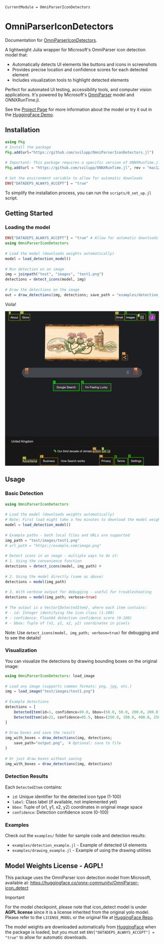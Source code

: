 ```@meta
CurrentModule = OmniParserIconDetectors
```

# OmniParserIconDetectors

Documentation for [OmniParserIconDetectors](https://github.com/svilupp/OmniParserIconDetectors.jl).

A lightweight Julia wrapper for Microsoft's OmniParser icon detection model that:
- Automatically detects UI elements like buttons and icons in screenshots
- Provides precise location and confidence scores for each detected element
- Includes visualization tools to highlight detected elements

Perfect for automated UI testing, accessibility tools, and computer vision applications.
It's powered by Microsoft's [OmniParser](https://microsoft.github.io/OmniParser/) model and ONNXRunTime.jl.

See the [Project Page](https://microsoft.github.io/OmniParser/) for more information about the model or try it out in the [HuggingFace Demo](https://huggingface.co/spaces/microsoft/OmniParser).

## Installation

```julia
using Pkg
# Install the package
Pkg.add(url="https://github.com/svilupp/OmniParserIconDetectors.jl")

# Important: This package requires a specific version of ONNXRunTime.jl
Pkg.add(url = "https://github.com/svilupp/ONNXRunTime.jl", rev = "mac120")

# Set the environment variable to allow for automatic downloads
ENV["DATADEPS_ALWAYS_ACCEPT"] = "true"
```
To simplify the installation process, you can run the `scripts/0_set_up.jl` script.

## Getting Started

### Loading the model

```julia
ENV["DATADEPS_ALWAYS_ACCEPT"] = "true" # Allow for automatic downloads
using OmniParserIconDetectors

# Load the model (downloads weights automatically)
model = load_detection_model()

# Run detection on an image
img = joinpath("test", "images", "test1.png")
detections = detect_icons(model, img)

# Draw the detections on the image
out = draw_detections(img, detections; save_path = "examples/detection_example.png")

```

Voila!

![Detection Example](detection_example.png)


## Usage

### Basic Detection
```julia
using OmniParserIconDetectors

# Load the model (downloads weights automatically)
# Note: First load might take a few minutes to download the model weights (~850MB)
model = load_detection_model()

# Example paths - both local files and URLs are supported
img_path = "test/images/test1.png"
# url_path = "https://example.com/image.png"

# Detect icons in an image - multiple ways to do it:
# 1. Using the convenience function
detections = detect_icons(model, img_path) #

# 2. Using the model directly (same as above)
detections = model(img_path)

# 3. With verbose output for debugging - useful for troubleshooting
detections = model(img_path; verbose=true)

# The output is a Vector{DetectedItem}, where each item contains:
# - id: Integer identifying the icon class (1-100)
# - confidence: Float64 detection confidence score (0-100)
# - bbox: Tuple of (x1, y1, x2, y2) coordinates in pixels
```

Note: Use `detect_icons(model, img_path; verbose=true)` for debugging and to see the details!

### Visualization

You can visualize the detections by drawing bounding boxes on the original image:
```julia
using OmniParserIconDetectors: load_image

# Load any image (supports common formats: png, jpg, etc.)
img = load_image("test/images/test1.png")

# Example detections
detections = [
    DetectedItem(id=1, confidence=99.0, bbox=(50.0, 50.0, 200.0, 200.0)),  # High confidence detection
    DetectedItem(id=22, confidence=85.5, bbox=(250.0, 100.0, 400.0, 250.0))  # Medium confidence detection
]

# Draw boxes and save the result
img_with_boxes = draw_detections(img, detections; 
    save_path="output.png",  # Optional: save to file
)

# Or just draw boxes without saving
img_with_boxes = draw_detections(img, detections)
```

### Detection Results
Each `DetectedItem` contains:
- `id`: Unique identifier for the detected icon type (1-100)
- `label`: Class label (if available, not implemented yet)
- `bbox`: Tuple of (x1, y1, x2, y2) coordinates in original image space
- `confidence`: Detection confidence score (0-100)

### Examples

Check out the `examples/` folder for sample code and detection results:
- `examples/detection_example.jl` - Example of detected UI elements
- `examples/drawing_example.jl` - Example of using the drawing utilities


## Model Weights License - AGPL!

This package uses the OmniParser icon detection model from Microsoft, available at:
https://huggingface.co/onnx-community/OmniParser-icon_detect

> [!IMPORTANT]

For the model checkpoint, please note that icon_detect model is under **AGPL license** since it is a license inherited from the original yolo model. Please refer to the `LICENSE_MODEL` or the original file at [HuggingFace Repo](https://huggingface.co/microsoft/OmniParser/resolve/main/icon_detect/LICENSE).

The model weights are downloaded automatically from [HuggingFace](https://huggingface.co/onnx-community/OmniParser-icon_detect) when the package is loaded, but you must set `ENV["DATADEPS_ALWAYS_ACCEPT"] = "true"` to allow for automatic downloads.

